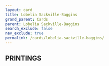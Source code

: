 ```yaml
---
layout: card
title: Lobelia Sackville-Baggins
grand_parent: Cards
parent: Lobelia Sackville-Baggins
search_exclude: false
nav_exclude: true
permalink: /cards/lobelia-sackville-baggins/
---
```


## PRINTINGS


